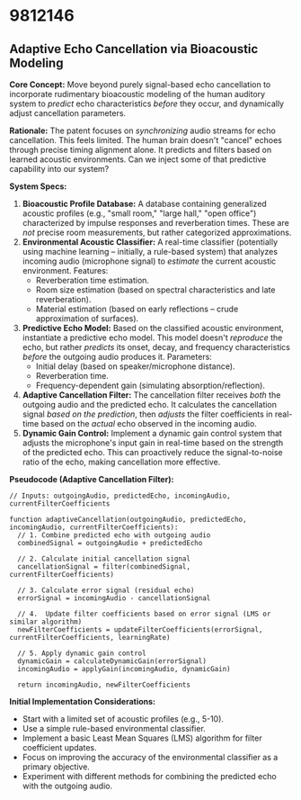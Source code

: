 # 9812146

## Adaptive Echo Cancellation via Bioacoustic Modeling

**Core Concept:** Move beyond purely signal-based echo cancellation to incorporate rudimentary bioacoustic modeling of the human auditory system to *predict* echo characteristics *before* they occur, and dynamically adjust cancellation parameters.

**Rationale:** The patent focuses on *synchronizing* audio streams for echo cancellation. This feels limited. The human brain doesn't "cancel" echoes through precise timing alignment alone. It predicts and filters based on learned acoustic environments. Can we inject some of that predictive capability into our system?

**System Specs:**

1.  **Bioacoustic Profile Database:** A database containing generalized acoustic profiles (e.g., "small room," "large hall," "open office") characterized by impulse responses and reverberation times. These are *not* precise room measurements, but rather categorized approximations.
2.  **Environmental Acoustic Classifier:** A real-time classifier (potentially using machine learning – initially, a rule-based system) that analyzes incoming audio (microphone signal) to *estimate* the current acoustic environment. Features:
    *   Reverberation time estimation.
    *   Room size estimation (based on spectral characteristics and late reverberation).
    *   Material estimation (based on early reflections – crude approximation of surfaces).
3.  **Predictive Echo Model:** Based on the classified acoustic environment, instantiate a predictive echo model. This model doesn't *reproduce* the echo, but rather *predicts* its onset, decay, and frequency characteristics *before* the outgoing audio produces it. Parameters:
    *   Initial delay (based on speaker/microphone distance).
    *   Reverberation time.
    *   Frequency-dependent gain (simulating absorption/reflection).
4.  **Adaptive Cancellation Filter:** The cancellation filter receives *both* the outgoing audio and the predicted echo. It calculates the cancellation signal *based on the prediction*, then *adjusts* the filter coefficients in real-time based on the *actual* echo observed in the incoming audio.
5. **Dynamic Gain Control:**  Implement a dynamic gain control system that adjusts the microphone's input gain in real-time based on the strength of the predicted echo. This can proactively reduce the signal-to-noise ratio of the echo, making cancellation more effective.

**Pseudocode (Adaptive Cancellation Filter):**

```
// Inputs: outgoingAudio, predictedEcho, incomingAudio, currentFilterCoefficients

function adaptiveCancellation(outgoingAudio, predictedEcho, incomingAudio, currentFilterCoefficients):
  // 1. Combine predicted echo with outgoing audio
  combinedSignal = outgoingAudio + predictedEcho

  // 2. Calculate initial cancellation signal
  cancellationSignal = filter(combinedSignal, currentFilterCoefficients)

  // 3. Calculate error signal (residual echo)
  errorSignal = incomingAudio - cancellationSignal

  // 4.  Update filter coefficients based on error signal (LMS or similar algorithm)
  newFilterCoefficients = updateFilterCoefficients(errorSignal, currentFilterCoefficients, learningRate)

  // 5. Apply dynamic gain control
  dynamicGain = calculateDynamicGain(errorSignal)
  incomingAudio = applyGain(incomingAudio, dynamicGain)

  return incomingAudio, newFilterCoefficients
```

**Initial Implementation Considerations:**

*   Start with a limited set of acoustic profiles (e.g., 5-10).
*   Use a simple rule-based environmental classifier.
*   Implement a basic Least Mean Squares (LMS) algorithm for filter coefficient updates.
*   Focus on improving the accuracy of the environmental classifier as a primary objective.
*   Experiment with different methods for combining the predicted echo with the outgoing audio.